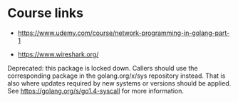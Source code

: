 
# Course links

- https://www.udemy.com/course/network-programming-in-golang-part-1

- https://www.wireshark.org/


Deprecated: this package is locked down. Callers should use the corresponding package in the golang.org/x/sys repository instead. That is also where updates required by new systems or versions should be applied. See https://golang.org/s/go1.4-syscall for more information.